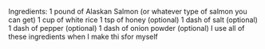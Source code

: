 Ingredients:
1 pound of Alaskan Salmon (or whatever type of salmon you can get)
1 cup of white rice
1 tsp of honey (optional)
1 dash of salt (optional)
1 dash of pepper (optional)
1 dash of onion powder (optional)
I use all of these ingredients when I make thi sfor myself
